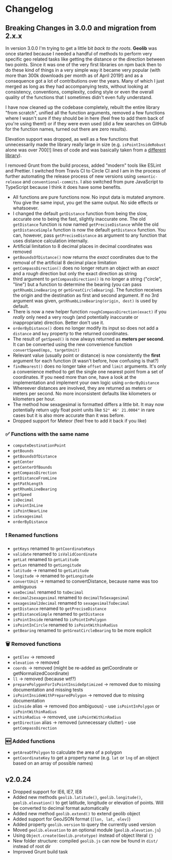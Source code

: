 # Changelog

## Breaking Changes in 3.0.0 and migration from 2.x.x

In version 3.0.0 I'm trying to get a little bit _back to the roots_. **Geolib** was once started because I needed a handful of methods to perform very specific geo related tasks like getting the distance or the direction between two points. Since it was one of the very first libraries on npm back then to do these kind of things in a very simple way it became very popular (with more than 300k downloads per month as of April 2019!) and as a consequence got a lot of contributions over the years. Many of which I just merged as long as they had accompanying tests, without looking at consistency, conventions, complexity, coding style or even the overall quality of the functions that I sometimes didn't even fully understand.

I have now cleaned up the codebase completely, rebuilt the entire library "from scratch", unified all the function arguments, removed a few functions where I wasn't sure if they should be in here (feel free to add them back of you're using them!) or if they were even used (did a few searches on GitHub for the function names, turned out there are zero results).

Elevation support was dropped, as well as a few functions that unnecessarily made the library really large in size (e.g. `isPointInsideRobust` alone was over 700[!] lines of code and was basically taken from a [different library](https://github.com/mikolalysenko/robust-point-in-polygon)).

I removed Grunt from the build process, added "modern" tools like ESLint and Prettier. I switched from Travis CI to Circle CI and I am in the process of further automating the release process of new versions using `semantic-release` and `conventional-commits`. I also switched from pure JavaScript to TypeScript because I think it does have some benefits.

-   All functions are pure functions now. No input data is mutated anymore. You give the same input, you get the same output. No side effects or whatsoever.
-   I changed the default `getDistance` function from being the slow, accurate one to being the fast, slightly inaccurate one. The old `getDistance` function is now named `getPreciseDistance` while the old `getDistanceSimple` function is now the default `getDistance` function. You can, however, pass `getPreciseDistance` as argument to any function that uses distance calculation internally.
-   Artificial limitation to 8 decimal places in decimal coordinates was removed
-   `getBoundsOfDistance()` now returns the _exact_ coordinates due to the removal of the artificial 8 decimal place limitation
-   `getCompassDirection()` does no longer return an object with an _exact_ and a _rough_ direction but only the exact direction as string
-   third argument to `getCompassDirection()` is no longer a string ("circle", "line") but a function to determine the bearing (you can pass `getRhumbLineBearing` or `getGreatCircleBearing`). The function receives the origin and the destination as first and second argument. If no 3rd argument was given, `getRhumbLineBearing(origin, dest)` is used by default.
-   There is now a new helper function `roughCompassDirection(exact)` if you _really_ only need a very rough (and potentially inaccurate or inappropriate) direction. Better don't use it.
-   `orderByDistance()` does no longer modify its input so does not add a `distance` and `key` property to the returned coordinates.
-   The result of `getSpeed()` is now always returned as **meters per second**. It can be converted using the new convenience function `convertSpeed(mps, targetUnit)`
-   Relevant value (usually point or distance) is now consistently the **first** argument for each function (it wasn't before, how confusing is that?)
-   `findNearest()` does no longer take `offset` and `limit` arguments. It's only a convenience method to get the single one nearest point from a set of coordinates. If you need more than one, have a look at the implementation and implement your own logic using `orderByDistance`
-   Whereever distances are involved, they are returned as meters or meters per second. No more inconsistent defaults like kilometers or kilometers per hour.
-   The method how sexagesimal is formatted differs a little bit. It may now potentially return ugly float point units like `52° 46' 21.0004"` in rare cases but it is also more accurate than it was before.
-   Dropped support for Meteor (feel free to add it back if you like)

### ✅ Functions with the same name

-   `computeDestinationPoint`
-   `getBounds`
-   `getBoundsOfDistance`
-   `getCenter`
-   `getCenterOfBounds`
-   `getCompassDirection`
-   `getDistanceFromLine`
-   `getPathLength`
-   `getRhumbLineBearing`
-   `getSpeed`
-   `isDecimal`
-   `isPointInLine`
-   `isPointNearLine`
-   `isSexagesimal`
-   `orderByDistance`

### ❗ Renamed functions

-   `getKeys` renamed to `getCoordinateKeys`
-   `validate` renamed to `isValidCoordinate`
-   `getLat` renamed to `getLatitude`
-   `getLon` renamed to `getLongitude`
-   `latitude` -> renamed to `getLatitude`
-   `longitude` -> renamed to `getLongitude`
-   `convertUnit` -> remamed to convertDistance, because name was too ambiguous
-   `useDecimal` renamed to `toDecimal`
-   `decimal2sexagesimal` renamed to `decimalToSexagesimal`
-   `sexagesimal2decimal` renamed to `sexagesimalToDecimal`
-   `getDistance` renamed to `getPreciseDistance`
-   `getDistanceSimple` renamed to `getDistance`
-   `isPointInside` renamed to `isPointInPolygon`
-   `isPointInCircle` renamed to `isPointWithinRadius`
-   `getBearing` renamed to `getGreatCircleBearing` to be more explicit

### 🗑 Removed functions

-   `getElev` -> removed
-   `elevation` -> removed
-   `coords` -> removed (might be re-added as getCoordinate or getNormalizedCoordinate)
-   `ll` -> removed (because wtf?)
-   `preparePolygonForIsPointInsideOptimized` -> removed due to missing documentation and missing tests
-   `isPointInsideWithPreparedPolygon` -> removed due to missing documentation
-   `isInside` alias -> removed (too ambiguous) - use `isPointInPolygon` or `isPointWithinRadius`
-   `withinRadius` -> removed, use `isPointWithinRadius`
-   `getDirection` alias -> removed (unnecessary clutter) - use `getCompassDirection`

### 🆕 Added functions

-   `getAreaOfPolygon` to calculate the area of a polygon
-   `getCoordinateKey` to get a property name (e.g. `lat` or `lng` of an object based on an array of possible names)

## v2.0.24

-   Dropped support for IE6, IE7, IE8
-   Added new methods `geolib.latitude()`, `geolib.longitude()`, `geolib.elevation()` to get latitude, longitude or elevation of points. Will be converted to decimal format automatically
-   Added new method `geolib.extend()` to extend geolib object
-   Added support for GeoJSON format (`[lon, lat, elev]`)
-   Added property `geolib.version` to query the currently used version
-   Moved `geolib.elevation` to an optional module (`geolib.elevation.js`)
-   Using `Object.create(Geolib.prototype)` instead of object literal `{}`
-   New folder structure: compiled `geolib.js` can now be found in `dist/` instead of root dir
-   Improved Grunt build task

